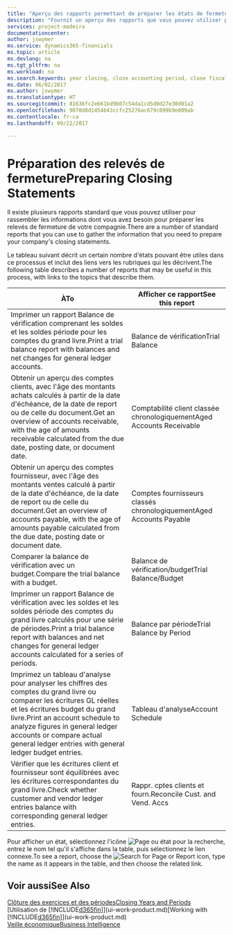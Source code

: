 ```yaml
---
title: "Aperçu des rapports permettant de préparer les états de fermeture | Microsoft Docs"
description: "Fournit un aperçu des rapports que vous pouvez utiliser pour rassembler des informations pour préparer les états de fermeture de votre compagnie à la fin de l'exercice financier."
services: project-madeira
documentationcenter: 
author: jswymer
ms.service: dynamics365-financials
ms.topic: article
ms.devlang: na
ms.tgt_pltfrm: na
ms.workload: na
ms.search.keywords: year closing, close accounting period, close fiscal year, aging, creditor payments, vendor payments, assets, liabilities, equity, analysis, reporting, financial report, business intelligence, BI, Power Bi, KPI
ms.date: 06/02/2017
ms.author: jswymer
ms.translationtype: HT
ms.sourcegitcommit: 81636fc2e661bd9b07c54da1cd5d0d27e30d01a2
ms.openlocfilehash: 9070d8d1454b43ccfc25276ac679c099b9e809ab
ms.contentlocale: fr-ca
ms.lasthandoff: 09/22/2017

---
```

# <a name="preparing-closing-statements"></a><span data-ttu-id="c8ae3-103">Préparation des relevés de fermeture</span><span class="sxs-lookup"><span data-stu-id="c8ae3-103">Preparing Closing Statements</span></span>
<span data-ttu-id="c8ae3-104">Il existe plusieurs rapports standard que vous pouvez utiliser pour rassembler les informations dont vous avez besoin pour préparer les relevés de fermeture de votre compagnie.</span><span class="sxs-lookup"><span data-stu-id="c8ae3-104">There are a number of standard reports that you can use to gather the information that you need to prepare your company's closing statements.</span></span>

<span data-ttu-id="c8ae3-105">Le tableau suivant décrit un certain nombre d'états pouvant être utiles dans ce processus et inclut des liens vers les rubriques qui les décrivent.</span><span class="sxs-lookup"><span data-stu-id="c8ae3-105">The following table describes a number of reports that may be useful in this process, with links to the topics that describe them.</span></span>

| <span data-ttu-id="c8ae3-106">À</span><span class="sxs-lookup"><span data-stu-id="c8ae3-106">To</span></span> | <span data-ttu-id="c8ae3-107">Afficher ce rapport</span><span class="sxs-lookup"><span data-stu-id="c8ae3-107">See this report</span></span> |
| --- | --- |
| <span data-ttu-id="c8ae3-108">Imprimer un rapport Balance de vérification comprenant les soldes et les soldes période pour les comptes du grand livre.</span><span class="sxs-lookup"><span data-stu-id="c8ae3-108">Print a trial balance report with balances and net changes for general ledger accounts.</span></span> |<span data-ttu-id="c8ae3-109">Balance de vérification</span><span class="sxs-lookup"><span data-stu-id="c8ae3-109">Trial Balance</span></span> |
| <span data-ttu-id="c8ae3-110">Obtenir un aperçu des comptes clients, avec l'âge des montants achats calculés à partir de la date d'échéance, de la date de report ou de celle du document.</span><span class="sxs-lookup"><span data-stu-id="c8ae3-110">Get an overview of accounts receivable, with the age of amounts receivable calculated from the due date, posting date, or document date.</span></span> |<span data-ttu-id="c8ae3-111">Comptabilité client classée chronologiquement</span><span class="sxs-lookup"><span data-stu-id="c8ae3-111">Aged Accounts Receivable</span></span> |
| <span data-ttu-id="c8ae3-112">Obtenir un aperçu des comptes fournisseur, avec l'âge des montants ventes calculé à partir de la date d'échéance, de la date de report ou de celle du document.</span><span class="sxs-lookup"><span data-stu-id="c8ae3-112">Get an overview of accounts payable, with the age of amounts payable calculated from the due date, posting date or document date.</span></span> |<span data-ttu-id="c8ae3-113">Comptes fournisseurs classés chronologiquement</span><span class="sxs-lookup"><span data-stu-id="c8ae3-113">Aged Accounts Payable</span></span> |
| <span data-ttu-id="c8ae3-114">Comparer la balance de vérification avec un budget.</span><span class="sxs-lookup"><span data-stu-id="c8ae3-114">Compare the trial balance with a budget.</span></span> |<span data-ttu-id="c8ae3-115">Balance de vérification/budget</span><span class="sxs-lookup"><span data-stu-id="c8ae3-115">Trial Balance/Budget</span></span> |
| <span data-ttu-id="c8ae3-116">Imprimer un rapport Balance de vérification avec les soldes et les soldes période des comptes du grand livre calculés pour une série de périodes.</span><span class="sxs-lookup"><span data-stu-id="c8ae3-116">Print a trial balance report with balances and net changes for general ledger accounts calculated for a series of periods.</span></span> |<span data-ttu-id="c8ae3-117">Balance par période</span><span class="sxs-lookup"><span data-stu-id="c8ae3-117">Trial Balance by Period</span></span> |
| <span data-ttu-id="c8ae3-118">Imprimez un tableau d'analyse pour analyser les chiffres des comptes du grand livre ou comparer les écritures GL réelles et les écritures budget du grand livre.</span><span class="sxs-lookup"><span data-stu-id="c8ae3-118">Print an account schedule to analyze figures in general ledger accounts or compare actual general ledger entries with general ledger budget entries.</span></span> |<span data-ttu-id="c8ae3-119">Tableau d'analyse</span><span class="sxs-lookup"><span data-stu-id="c8ae3-119">Account Schedule</span></span> |
| <span data-ttu-id="c8ae3-120">Vérifier que les écritures client et fournisseur sont équilibrées avec les écritures correspondantes du grand livre.</span><span class="sxs-lookup"><span data-stu-id="c8ae3-120">Check whether customer and vendor ledger entries balance with corresponding general ledger entries.</span></span> |<span data-ttu-id="c8ae3-121">Rappr. cptes clients et fourn.</span><span class="sxs-lookup"><span data-stu-id="c8ae3-121">Reconcile Cust. and Vend. Accs</span></span> |

<span data-ttu-id="c8ae3-122">Pour afficher un état, sélectionnez l'icône ![Page ou état pour la recherche](media/ui-search/search_small.png "icône Page ou état pour la recherche"), entrez le nom tel qu'il s'affiche dans la table, puis sélectionnez le lien connexe.</span><span class="sxs-lookup"><span data-stu-id="c8ae3-122">To see a report, choose the ![Search for Page or Report](media/ui-search/search_small.png "Search for Page or Report icon") icon, type the name as it appears in the table, and then choose the related link.</span></span>

## <a name="see-also"></a><span data-ttu-id="c8ae3-123">Voir aussi</span><span class="sxs-lookup"><span data-stu-id="c8ae3-123">See Also</span></span>
[<span data-ttu-id="c8ae3-124">Clôture des exercices et des périodes</span><span class="sxs-lookup"><span data-stu-id="c8ae3-124">Closing Years and Periods</span></span>](year-close-years-periods.md)  
<span data-ttu-id="c8ae3-125">[Utilisation de [!INCLUDE[d365fin](includes/d365fin_md.md)]](ui-work-product.md)</span><span class="sxs-lookup"><span data-stu-id="c8ae3-125">[Working with [!INCLUDE[d365fin](includes/d365fin_md.md)]](ui-work-product.md)</span></span>  
[<span data-ttu-id="c8ae3-126">Veille économique</span><span class="sxs-lookup"><span data-stu-id="c8ae3-126">Business Intelligence</span></span>](bi.md)


